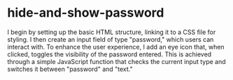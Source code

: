 # hide-and-show-password

I begin by setting up the basic HTML structure, linking it to a CSS file for styling. I then create an input field of type "password," which users can interact with. To enhance the user experience, I add an eye icon that, when clicked, toggles the visibility of the password entered. This is achieved through a simple JavaScript function that checks the current input type and switches it between "password" and "text."
